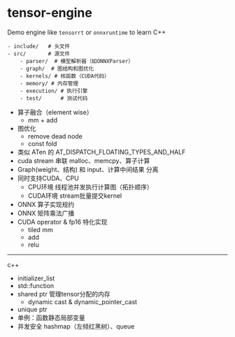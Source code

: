 # tensor-engine

Demo engine like `tensorrt` or `onnxruntime` to learn C++

```
- include/   # 头文件
- src/       # 源文件
    - parser/  # 模型解析器（如ONNXParser）
    - graph/  # 图结构和图优化
    - kernels/ # 核函数（CUDA代码）
    - memory/ # 内存管理
    - execution/ # 执行引擎
    - test/      # 测试代码

```

- 算子融合（element wise）
  - mm + add
- 图优化
  - remove dead node
  - const fold
- 类似 ATen 的 AT_DISPATCH_FLOATING_TYPES_AND_HALF
- cuda stream 串联 malloc、memcpy、算子计算
- Graph(weight、结构) 和 input、计算中间结果 分离
- 同时支持CUDA、CPU
  - CPU环境 线程池并发执行计算图（拓扑顺序）
  - CUDA环境 stream批量提交kernel
- ONNX 算子实现规约
- ONNX 矩阵乘法广播
- CUDA operator & fp16 特化实现
  - tiled mm
  - add
  - relu

---
c++

- initializer_list
- std::function
- shared ptr 管理tensor分配的内存
  - dynamic cast & dynamic_pointer_cast
- unique ptr
- 单例：函数静态局部变量
- 并发安全 hashmap（左倾红黑树）、queue
